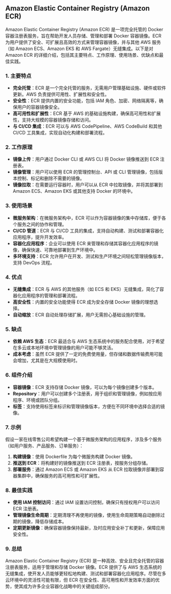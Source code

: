## Amazon Elastic Container Registry (Amazon ECR)

Amazon Elastic Container Registry (Amazon ECR) 是一项完全托管的 Docker 容器注册表服务，旨在帮助开发人员存储、管理和部署 Docker 容器镜像。ECR 为用户提供了安全、可扩展且高效的方式来管理容器镜像，并与其他 AWS 服务（如 Amazon ECS、Amazon EKS 和 AWS Fargate）无缝集成。以下是对 Amazon ECR 的详细介绍，包括其主要特点、工作原理、使用场景、优缺点和最佳实践。

### 1. **主要特点**
- **完全托管**：ECR 是一个完全托管的服务，无需用户管理基础设施、硬件或软件更新。AWS 负责提供可用性、扩展性和安全性。
- **安全性**：ECR 提供内置的安全功能，包括 IAM 角色、加密、网络隔离等，确保用户的容器镜像安全。
- **高可用性和扩展性**：ECR 基于 AWS 的基础设施构建，确保高可用性和扩展性，支持大规模的容器镜像存储和访问。
- **与 CI/CD 集成**：ECR 可以与 AWS CodePipeline、AWS CodeBuild 和其他 CI/CD 工具集成，实现自动化构建和部署流程。

### 2. **工作原理**
- **镜像上传**：用户通过 Docker CLI 或 AWS CLI 将 Docker 镜像推送到 ECR 注册表。
- **镜像管理**：用户可以使用 ECR 的管理控制台、API 或 CLI 管理镜像，包括版本控制、标记和删除不需要的镜像。
- **镜像拉取**：在需要运行容器时，用户可以从 ECR 中拉取镜像，并将其部署到 Amazon ECS、Amazon EKS 或其他支持 Docker 的环境中。

### 3. **使用场景**
- **微服务架构**：在微服务架构中，ECR 可以作为容器镜像的集中存储库，便于各个服务之间的协作和管理。
- **CI/CD 管道**：ECR 与 CI/CD 工具的集成，支持自动构建、测试和部署容器化应用程序，提升开发效率。
- **容器化应用程序**：企业可以使用 ECR 来管理和存储其容器化应用程序的镜像，确保快速、可靠地部署到生产环境中。
- **多环境支持**：ECR 允许用户在开发、测试和生产环境之间轻松管理镜像版本，支持 DevOps 流程。

### 4. **优点**
- **无缝集成**：ECR 与 AWS 的其他服务（如 ECS 和 EKS）无缝集成，简化了容器化应用程序的管理和部署流程。
- **高安全性**：内置的安全功能使得 ECR 成为安全存储 Docker 镜像的理想选择。
- **自动缩放**：ECR 自动处理存储扩展，用户无需担心基础设施的管理。

### 5. **缺点**
- **依赖 AWS 生态**：ECR 最适合与 AWS 生态系统中的服务配合使用，对于希望在多云或本地环境中管理镜像的用户可能不够灵活。
- **成本考虑**：虽然 ECR 提供了一定的免费使用量，但存储和数据传输费用可能会增加，尤其是在大规模使用时。

### 6. **组件介绍**
- **容器镜像**：ECR 支持存储 Docker 镜像，可以为每个镜像创建多个版本。
- **Repository**：用户可以创建多个注册表，用于组织和管理镜像，例如按应用程序、环境或团队分组。
- **标签**：支持使用标签来标识和管理镜像版本，方便在不同环境中选择合适的镜像。

### 7. **示例**
假设一家在线零售公司希望构建一个基于微服务架构的应用程序，涉及多个服务（如用户服务、产品服务、订单服务）：
1. **构建镜像**：使用 Dockerfile 为每个微服务构建 Docker 镜像。
2. **推送到 ECR**：将构建好的镜像推送到 ECR 注册表，按服务分组存储。
3. **部署服务**：通过 Amazon ECS 或 Amazon EKS 从 ECR 拉取镜像并部署到容器集群中，确保服务的高可用性和可扩展性。

### 8. **最佳实践**
- **使用 IAM 控制访问**：通过 IAM 设置访问控制，确保只有授权用户可以访问 ECR 注册表。
- **管理镜像生命周期**：定期清理不再使用的镜像，使用生命周期策略自动删除过期的镜像，降低存储成本。
- **定期更新镜像**：确保容器镜像保持最新，及时应用安全补丁和更新，保障应用安全性。

### 9. **总结**
Amazon Elastic Container Registry (ECR) 是一种高效、安全且完全托管的容器注册表服务，适用于管理和存储 Docker 镜像。ECR 提供了与 AWS 生态系统的无缝集成，使开发人员能够更轻松地构建、测试和部署容器化应用程序。尽管在多云环境中的灵活性可能有限，但 ECR 在安全性、高可用性和开发效率方面的优势，使其成为许多企业容器化战略中的关键组成部分。